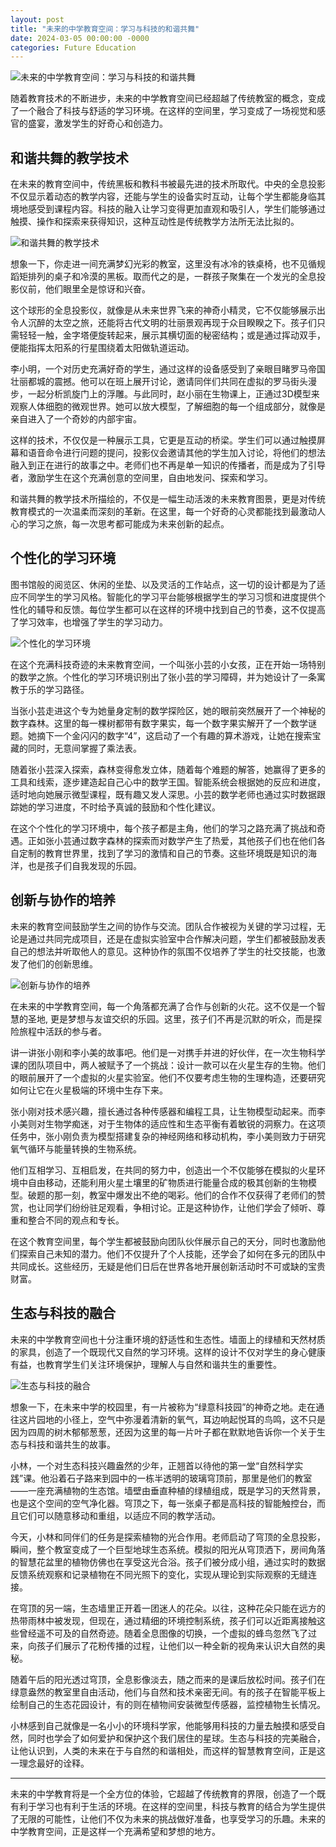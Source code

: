 ```yaml
---
layout: post
title: "未来的中学教育空间：学习与科技的和谐共舞"
date: 2024-03-05 00:00:00 -0000
categories: Future Education
---
```


![未来的中学教育空间：学习与科技的和谐共舞](https://raw.githubusercontent.com/jamiesun/images/master/default/lFWexu.png)

随着教育技术的不断进步，未来的中学教育空间已经超越了传统教室的概念，变成了一个融合了科技与舒适的学习环境。在这样的空间里，学习变成了一场视觉和感官的盛宴，激发学生的好奇心和创造力。

## 和谐共舞的教学技术

在未来的教育空间中，传统黑板和教科书被最先进的技术所取代。中央的全息投影不仅显示着动态的教学内容，还能与学生的设备实时互动，让每个学生都能身临其境地感受到课程内容。科技的融入让学习变得更加直观和吸引人，学生们能够通过触摸、操作和探索来获得知识，这种互动性是传统教学方法所无法比拟的。

![和谐共舞的教学技术](https://raw.githubusercontent.com/jamiesun/images/master/default/GJoZJg.png)

想象一下，你走进一间充满梦幻光彩的教室，这里没有冰冷的铁桌椅，也不见循规蹈矩排列的桌子和冷漠的黑板。取而代之的是，一群孩子聚集在一个发光的全息投影仪前，他们眼里全是惊讶和兴奋。

这个球形的全息投影仪，就像是从未来世界飞来的神奇小精灵，它不仅能够展示出令人沉醉的太空之旅，还能将古代文明的壮丽景观再现于众目睽睽之下。孩子们只需轻轻一触，金字塔便旋转起来，展示其横切面的秘密结构；或是通过挥动双手，便能指挥太阳系的行星围绕着太阳做轨道运动。

李小明，一个对历史充满好奇的学生，通过这样的设备感受到了亲眼目睹罗马帝国壮丽都城的震撼。他可以在班上展开讨论，邀请同伴们共同在虚拟的罗马街头漫步，一起分析凯旋门上的浮雕。与此同时，赵小丽在生物课上，正通过3D模型来观察人体细胞的微观世界。她可以放大模型，了解细胞的每一个组成部分，就像是亲自进入了一个奇妙的内部宇宙。

这样的技术，不仅仅是一种展示工具，它更是互动的桥梁。学生们可以通过触摸屏幕和语音命令进行问题的提问，投影仪会邀请其他的学生加入讨论，将他们的想法融入到正在进行的故事之中。老师们也不再是单一知识的传播者，而是成为了引导者，激励学生在这个充满创意的空间里，自由地发问、探索和学习。

和谐共舞的教学技术所描绘的，不仅是一幅生动活泼的未来教育图景，更是对传统教育模式的一次温柔而深刻的革新。在这里，每一个好奇的心灵都能找到最激动人心的学习之旅，每一次思考都可能成为未来创新的起点。

## 个性化的学习环境

图书馆般的阅览区、休闲的坐垫、以及灵活的工作站点，这一切的设计都是为了适应不同学生的学习风格。智能化的学习平台能够根据学生的学习习惯和进度提供个性化的辅导和反馈。每位学生都可以在这样的环境中找到自己的节奏，这不仅提高了学习效率，也增强了学生的学习动力。

![个性化的学习环境](https://raw.githubusercontent.com/jamiesun/images/master/default/5jpIVS.png)

在这个充满科技奇迹的未来教育空间，一个叫张小芸的小女孩，正在开始一场特别的数学之旅。个性化的学习环境识别出了张小芸的学习障碍，并为她设计了一条寓教于乐的学习路径。

当张小芸走进这个专为她量身定制的数学探险区，她的眼前突然展开了一个神秘的数字森林。这里的每一棵树都带有数字果实，每一个数字果实解开了一个数学谜题。她摘下一个金闪闪的数字“4”，这启动了一个有趣的算术游戏，让她在搜索宝藏的同时，无意间掌握了乘法表。

随着张小芸深入探索，森林变得愈发立体，随着每个难题的解答，她赢得了更多的工具和线索，逐步建造起自己心中的数学王国。智能系统会根据她的反应和进度，适时地向她展示微型课程，既有趣又发人深思。小芸的数学老师也通过实时数据跟踪她的学习进度，不时给予真诚的鼓励和个性化建议。

在这个个性化的学习环境中，每个孩子都是主角，他们的学习之路充满了挑战和奇遇。正如张小芸通过数字森林的探索而对数学产生了热爱，其他孩子们也在他们各自定制的教育世界里，找到了学习的激情和自己的节奏。这些环境既是知识的海洋，也是孩子们自我发现的乐园。

## 创新与协作的培养

未来的教育空间鼓励学生之间的协作与交流。团队合作被视为关键的学习过程，无论是通过共同完成项目，还是在虚拟实验室中合作解决问题，学生们都被鼓励发表自己的想法并听取他人的意见。这种协作的氛围不仅培养了学生的社交技能，也激发了他们的创新思维。

![创新与协作的培养](https://raw.githubusercontent.com/jamiesun/images/master/default/PxJl6e.png)

在未来的中学教育空间，每一个角落都充满了合作与创新的火花。这不仅是一个智慧的圣地, 更是梦想与友谊交织的乐园。这里，孩子们不再是沉默的听众，而是探险旅程中活跃的参与者。

讲一讲张小刚和李小美的故事吧。他们是一对携手并进的好伙伴，在一次生物科学课的团队项目中，两人被赋予了一个挑战：设计一款可以在火星生存的生物。他们的眼前展开了一个虚拟的火星实验室。他们不仅要考虑生物的生理构造，还要研究如何让它在火星极端的环境中生存下来。

张小刚对技术感兴趣，擅长通过各种传感器和编程工具，让生物模型动起来。而李小美则对生物学痴迷，对于生物体的适应性和生态平衡有着敏锐的洞察力。在这项任务中，张小刚负责为模型搭建复杂的神经网络和移动机构，李小美则致力于研究氧气循环与能量转换的生物系统。

他们互相学习、互相启发，在共同的努力中，创造出一个不仅能够在模拟的火星环境中自由移动，还能利用火星土壤里的矿物质进行能量合成的极其创新的生物模型。破题的那一刻，教室中爆发出不绝的喝彩。他们的合作不仅获得了老师们的赞赏，也让同学们纷纷驻足观看，争相讨论。正是这种协作，让他们学会了倾听、尊重和整合不同的观点和专长。

在这个教育空间里，每个学生都被鼓励向团队伙伴展示自己的天分，同时也激励他们探索自己未知的潜力。他们不仅提升了个人技能，还学会了如何在多元的团队中共同成长。这些经历，无疑是他们日后在世界各地开展创新活动时不可或缺的宝贵财富。

## 生态与科技的融合

未来的中学教育空间也十分注重环境的舒适性和生态性。墙面上的绿植和天然材质的家具，创造了一个既现代又自然的学习环境。这样的设计不仅对学生的身心健康有益，也教育学生们关注环境保护，理解人与自然和谐共生的重要性。

![生态与科技的融合](https://raw.githubusercontent.com/jamiesun/images/master/default/lDcCub.png)

想象一下，在未来中学的校园里，有一片被称为“绿意科技园”的神奇之地。走在通往这片园地的小径上，空气中弥漫着清新的氧气，耳边响起悦耳的鸟鸣，这不只是因为四周的树木郁郁葱葱，还因为这里的每一片叶子都在默默地告诉你一个关于生态与科技和谐共生的故事。

小林，一个对生态科技兴趣盎然的少年，正翘首以待他的第一堂“自然科学实践”课。他沿着石子路来到园中的一栋半透明的玻璃穹顶前，那里是他们的教室——一座充满植物的生态馆。墙壁由垂直种植的绿植组成，既是学习的天然背景，也是这个空间的空气净化器。穹顶之下，每一张桌子都是高科技的智能触控台，而且它们可以随意移动和重组，以适应不同的教学活动。

今天，小林和同伴们的任务是探索植物的光合作用。老师启动了穹顶的全息投影，瞬间，整个教室变成了一个巨型地球生态系统。模拟的阳光从穹顶洒下，房间角落的智慧花盆里的植物仿佛也在享受这光合浴。孩子们被分成小组，通过实时的数据反馈系统观察和记录植物在不同光照下的变化，实现从理论到实际观察的无缝连接。

在穹顶的另一端，生态墙里正开着一团迷人的花朵。以往，这种花朵只能在远方的热带雨林中被发现，但现在，通过精细的环境控制系统，孩子们可以近距离接触这些曾经遥不可及的自然奇迹。随着全息图像的切换，一个虚拟的蜂鸟忽然飞了过来，向孩子们展示了花粉传播的过程，让他们以一种全新的视角来认识大自然的奥秘。

随着午后的阳光透过穹顶，全息影像淡去，随之而来的是课后放松时间。孩子们在绿意盎然的教室里自由活动，他们与自然和技术亲密无间。有的孩子在智能平板上绘制自己的生态花园设计，有的则在植物间安装微型传感器，监控植物生长情况。

小林感到自己就像是一名小小的环境科学家，他能够用科技的力量去触摸和感受自然，同时也学会了如何爱护和保护这个我们居住的星球。生态与科技的完美融合，让他认识到，人类的未来在于与自然的和谐相处，而这样的智慧教育空间，正是这一理念最好的诠释。

---

未来的中学教育将是一个全方位的体验，它超越了传统教育的界限，创造了一个既有利于学习也有利于生活的环境。在这样的空间里，科技与教育的结合为学生提供了无限的可能性，让他们不仅为未来的挑战做好准备，也享受学习的乐趣。未来的中学教育空间，正是这样一个充满希望和梦想的地方。
